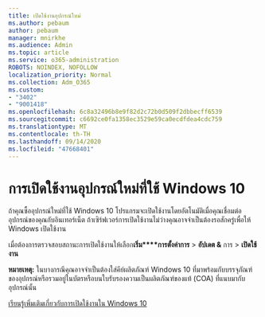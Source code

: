 ```yaml
---
title: เปิดใช้งานอุปกรณ์ใหม่
ms.author: pebaum
author: pebaum
manager: mnirkhe
ms.audience: Admin
ms.topic: article
ms.service: o365-administration
ROBOTS: NOINDEX, NOFOLLOW
localization_priority: Normal
ms.collection: Adm_O365
ms.custom:
- "3402"
- "9001418"
ms.openlocfilehash: 6c8a32496b8e9f82d2c72b0d509f2dbbecff6539
ms.sourcegitcommit: c6692ce0fa1358ec3529e59ca0ecdfdea4cdc759
ms.translationtype: MT
ms.contentlocale: th-TH
ms.lasthandoff: 09/14/2020
ms.locfileid: "47668401"
---
```

# <a name="activating-a-new-device-running-windows-10"></a>การเปิดใช้งานอุปกรณ์ใหม่ที่ใช้ Windows 10

ถ้าคุณซื้ออุปกรณ์ใหม่ที่ใช้ Windows 10 โปรแกรมจะเปิดใช้งานโดยอัตโนมัติเมื่อคุณเชื่อมต่ออุปกรณ์ของคุณกับอินเทอร์เน็ต ถ้าเซิร์ฟเวอร์การเปิดใช้งานไม่ว่างคุณอาจจำเป็นต้องรอสักครู่เพื่อให้ Windows เปิดใช้งาน

เมื่อต้องการตรวจสอบสถานะการเปิดใช้งานให้เลือก**เริ่ม****การตั้งค่าการ**  >  **อัปเดต &** การ  >  **เปิดใช้งาน**

**หมายเหตุ:** ในบางกรณีคุณอาจจำเป็นต้องใส่คีย์ผลิตภัณฑ์ Windows 10 ที่มาพร้อมกับบรรจุภัณฑ์ของอุปกรณ์หรือรวมอยู่ในบัตรหรือบนใบรับรองความเป็นผลิตภัณฑ์ของแท้ (COA) ที่แนบมากับอุปกรณ์นั้น

[เรียนรู้เพิ่มเติมเกี่ยวกับการเปิดใช้งานใน Windows 10](https://support.microsoft.com/help/12440)